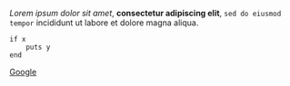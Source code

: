 *Lorem ipsum dolor sit amet*, **consectetur adipiscing elit**, `sed do eiusmod tempor` incididunt ut labore et dolore magna aliqua. 

```
if x
	puts y
end
```

[Google](www.google.com)